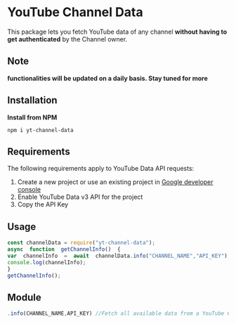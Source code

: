 # YouTube Channel Data

This package lets you fetch YouTube data of any channel **without having to get authenticated** by the Channel owner. 

## Note
**functionalities will be updated on a daily basis. Stay tuned for more**

## Installation

**Install from NPM**
```
npm i yt-channel-data
```
## Requirements
The following requirements apply to YouTube Data API requests:

1. Create a new project or use an existing project in [Google developer console](https://console.developers.google.com/)
2. Enable YouTube Data v3 API for the project
3. Copy the API Key

## Usage

```javascript
const channelData = require("yt-channel-data");
async  function  getChannelInfo()  {
var  channelInfo  =  await  channelData.info("CHANNEL_NAME","API_KEY");
console.log(channelInfo);
}
getChannelInfo();
```
## Module
```javascript
.info(CHANNEL_NAME,API_KEY) //Fetch all available data from a YouTube Channel (Promise)
```
